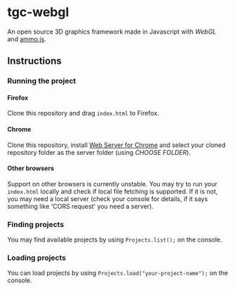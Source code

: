 # tgc-webgl

An open source 3D graphics framework made in Javascript with _WebGL_ and [ammo.js](https://github.com/kripken/ammo.js).

## Instructions

### Running the project

#### Firefox

Clone this repository and drag `index.html` to Firefox. 

#### Chrome

Clone this repository, install [Web Server for Chrome](https://chrome.google.com/webstore/detail/web-server-for-chrome/ofhbbkphhbklhfoeikjpcbhemlocgigb) and select your cloned repository folder as the server folder (using _CHOOSE FOLDER_).

#### Other browsers

Support on other browsers is currently unstable. You may try to run your `index.html` locally and check if local file fetching is supported. If it is not, you may need a local server (check your console for details, if it says something like 'CORS request' you need a server).

### Finding projects

You may find available projects by using `Projects.list();` on the console.

### Loading projects

You can load projects by using `Projects.load("your-project-name");` on the console.





